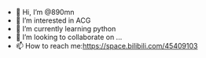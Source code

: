- 👋 Hi, I’m @890mn
- 👀 I’m interested in ACG
- 🌱 I’m currently learning python
- 💞️ I’m looking to collaborate on ...
- 📫 How to reach me:https://space.bilibili.com/45409103

<!---
890mn/890mn is a ✨ special ✨ repository because its `README.md` (this file) appears on your GitHub profile.
You can click the Preview link to take a look at your changes.
--->
